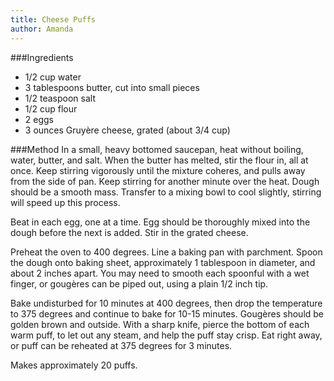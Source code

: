 ```yaml
---
title: Cheese Puffs
author: Amanda
---
```


###Ingredients
* 1/2 cup water
* 3 tablespoons butter, cut into small pieces
* 1/2 teaspoon salt
* 1/2 cup flour
* 2 eggs
* 3 ounces Gruyère cheese, grated (about 3/4 cup)

###Method
In a small, heavy bottomed saucepan, heat without boiling, water, butter, and salt. When the butter has melted, stir the flour in, all at once. Keep stirring vigorously until the mixture coheres, and pulls away from the side of pan. Keep stirring for another minute over the heat. Dough should be a smooth mass. Transfer to a mixing bowl to cool slightly, stirring will speed up this process.

Beat in each egg, one at a time. Egg should be thoroughly mixed into the dough before the next is added. Stir in the grated cheese.

Preheat the oven to 400 degrees. Line a baking pan with parchment. Spoon the dough onto baking sheet, approximately 1 tablespoon in diameter, and about 2 inches apart. You may need to smooth each spoonful with a wet finger, or gougères can be piped out, using a plain 1/2 inch tip.

Bake undisturbed for 10 minutes at 400 degrees, then drop the temperature to 375 degrees and continue to bake for 10-15 minutes. Gougères should be golden brown and outside. With a sharp knife, pierce the bottom of each warm puff, to let out any steam, and help the puff stay crisp. Eat right away, or puff can be reheated at 375 degrees for 3 minutes.

Makes approximately 20 puffs.
